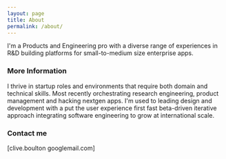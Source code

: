 ```yaml
---
layout: page
title: About
permalink: /about/
---
```


I'm a Products and Engineering pro with a diverse range of experiences in R&D building platforms for small-to-medium size enterprise apps.

### More Information

I thrive in startup roles and environments that require both domain and technical skills. Most recently orchestrating research engineering, product management and hacking nextgen apps. I'm used to leading design and development with a put the user experience first fast beta-driven iterative approach integrating software engineering to grow at international scale.

### Contact me

[clive.boulton googlemail.com]
